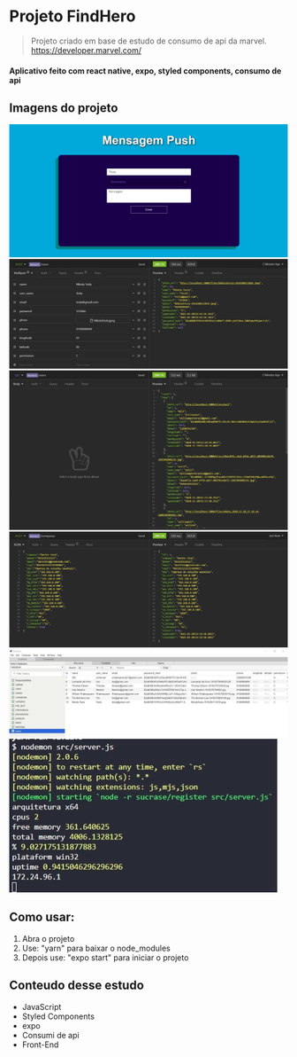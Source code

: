 # Projeto FindHero
> Projeto criado em base de estudo de consumo de api da marvel.<br/>
> https://developer.marvel.com/

#### Aplicativo feito com react native, expo, styled components, consumo de api


## Imagens do projeto
![](assets/01.jpg)
![](assets/02.jpg)
![](assets/03.jpg)
![](assets/04.jpg)
![](assets/05.jpg)
![](assets/06.jpg)


## Como usar:
1. Abra o projeto
2. Use: "yarn" para baixar o node_modules
3. Depois use: "expo start" para iniciar o projeto

## Conteudo desse estudo
* JavaScript
* Styled Components
* expo
* Consumi de api
* Front-End
